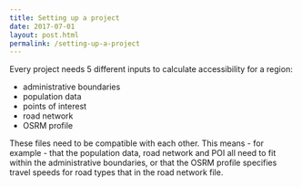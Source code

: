 ```yaml
---
title: Setting up a project
date: 2017-07-01
layout: post.html
permalink: /setting-up-a-project
---
```


Every project needs 5 different inputs to calculate accessibility for a region:

* administrative boundaries
* population data
* points of interest
* road network
* OSRM profile

These files need to be compatible with each other. This means - for example - that the population data, road network and POI all need to fit within the administrative boundaries, or that the OSRM profile specifies travel speeds for road types that in the road network file.
